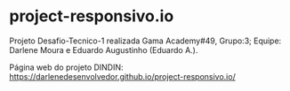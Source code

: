 # project-responsivo.io
Projeto Desafio-Tecnico-1 realizada Gama Academy#49,
Grupo:3;
Equipe: Darlene Moura e Eduardo Augustinho (Eduardo A.).

Página web do projeto DINDIN: https://darlenedesenvolvedor.github.io/project-responsivo.io/
